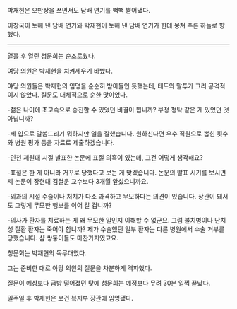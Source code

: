 박재현은 오만상을 쓰면서도 담배 연기를 뻑뻑 뿜어냈다.

이창국이 토해 낸 담배 연기와 박재현이 토해 낸 담배 연기가 한데 뭉쳐 푸른 하늘로 향했다.

* * *

열흘 후 열린 청문회는 순조로웠다.

여당 의원은 박재현을 치켜세우기 바빴다.

야당 의원들은 박재현의 임명을 순순히 받아들인 듯했는데, 태도와 말투가 그리 공격적이지 않았다. 질문도 대체적으로 순한 맛이었다.

-젊은 나이에 초고속으로 승진할 수 있었던 비결이 뭡니까? 부정 청탁 같은 게 있었던 것 아닙니까?

-제 입으로 말씀드리기 뭐하지만 일을 잘했습니다. 원하신다면 우수 직원으로 뽑힌 횟수와 병원 평가 등을 자료로 제출하겠습니다.

-인천 제원대 시절 발표한 논문에 표절 의혹이 있는데, 그건 어떻게 생각해요?

-표절은 한 게 아니라 거꾸로 당했다고 보는 게 맞겠습니다. 논문의 발표 시기를 보시면 제 논문이 장현대 김철운 교수보다 3개월 앞섰으니까요.

-외과의 시절 수술이나 처치가 다소 과격하고 무모하다는 의견이 있습니다. 장관이 돼서도 그렇게 무모한 행보를 이어 갈 겁니까?

-의사가 환자를 치료하는 게 왜 무모한 일인지 이해할 수 없군요. 그럼 불치병이나 난치성 질환 환자는 죽어야 합니까? 제가 수술했던 일부 환자는 다른 병원에서 수술 거부를 당했습니다. 샴 쌍둥이들도 마찬가지였고요.

청문회는 박재현의 독무대였다.

그는 준비한 대로 야당 의원의 질문을 차분하게 격파했다.

질문이 예상보다 금방 떨어졌던 탓에 청문회는 예정보다 무려 30분 일찍 끝났다.

일주일 후 박재현은 보건 복지부 장관에 임명됐다.